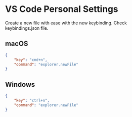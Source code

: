 # VS Code Personal Settings

Create a new file with ease with the new keybinding. Check keybindings.json file.

## macOS

```json
{
    "key": "cmd+n",
    "command": "explorer.newFile"
}
```

## Windows

```json
{
    "key": "ctrl+n",
    "command": "explorer.newFile"
}
```
